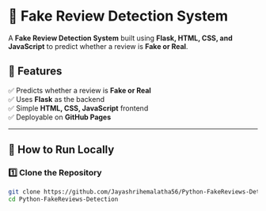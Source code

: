 # 🚀 Fake Review Detection System

A **Fake Review Detection System** built using **Flask, HTML, CSS, and JavaScript** to predict whether a review is **Fake or Real**.

## 🌟 Features
✅ Predicts whether a review is **Fake or Real**  
✅ Uses **Flask** as the backend  
✅ Simple **HTML, CSS, JavaScript** frontend  
✅ Deployable on **GitHub Pages**  

---

## 🚀 **How to Run Locally**
### **1️⃣ Clone the Repository**
```bash
git clone https://github.com/Jayashrihemalatha56/Python-FakeReviews-Detection.git
cd Python-FakeReviews-Detection
